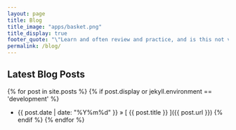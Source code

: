 ```yaml
---
layout: page
title: Blog
title_image: "apps/basket.png"
title_display: true
footer_quote: "\"Learn and often review and practice, and is this not very happy?\"---Confucius"
permalink: /blog/
---
```


## Latest Blog Posts

{% for post in site.posts %}
{% if post.display or jekyll.environment == 'development' %}
  * {{ post.date | date: "%Y%m%d" }} &raquo; [ {{ post.title }} ]({{ post.url }})
{% endif %}
{% endfor %}